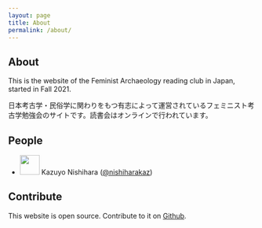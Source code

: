 ```yaml
---
layout: page
title: About
permalink: /about/
---
```


## About

This is the website of the Feminist Archaeology reading club in Japan, started in Fall 2021.

日本考古学・民俗学に関わりをもつ有志によって運営されているフェミニスト考古学勉強会のサイトです。読書会はオンラインで行われています。
 
## People

- <img src="https://pbs.twimg.com/profile_images/1317309851530194944/m4ChSZRh_200x200.jpg" height="40" style="display:inline-block;margin-bottom:-13px" /> Kazuyo Nishihara ([@nishiharakaz](https://twitter.com/nishiharakaz))

## Contribute

This website is open source. Contribute to it on [Github](https://github.com/nishikarch/feministarchaeologyjapan).
